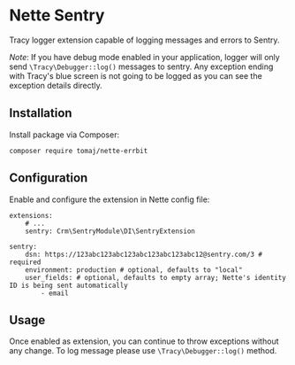 # Nette Sentry

Tracy logger extension capable of logging messages and errors to Sentry.

*Note*: If you have debug mode enabled in your application, logger will only send `\Tracy\Debugger::log()` messages to sentry. Any exception ending with Tracy's blue screen is not going to be logged as you can see the exception details directly.

## Installation

Install package via Composer:

```
composer require tomaj/nette-errbit
```

## Configuration

Enable and configure the extension in Nette config file:

```neon
extensions:
	# ...
	sentry: Crm\SentryModule\DI\SentryExtension

sentry:
    dsn: https://123abc123abc123abc123abc123abc12@sentry.com/3 # required
    environment: production # optional, defaults to "local"
    user_fields: # optional, defaults to empty array; Nette's identity ID is being sent automatically
        - email
```

## Usage

Once enabled as extension, you can continue to throw exceptions without any change. To log message please use `\Tracy\Debugger::log()` method.